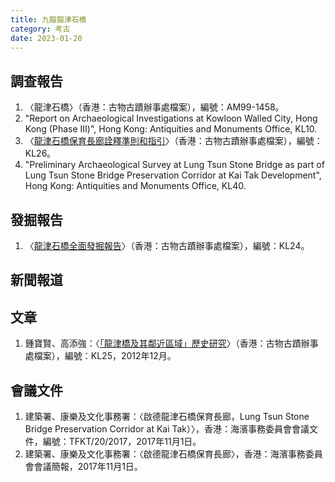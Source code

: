 ```yaml
---
title: 九龍龍津石橋
category: 考古
date: 2023-01-20
---
```

## 調查報告
1. 〈龍津石橋〉（香港：古物古蹟辦事處檔案），編號：AM99-1458。
2. "Report on Archaeological Investigations at Kowloon Walled City, Hong Kong (Phase Ⅲ)", Hong Kong: Antiquities and Monuments Office, KL10.
3. 〈[龍津石橋保育長廊詮釋準則和指引](https://www.amo.gov.hk/filemanager/amo/common/form/20130824_ltsb_preservation_corridor.pdf)〉（香港：古物古蹟辦事處檔案），編號：KL26。
4. "Preliminary Archaeological Survey at Lung Tsun Stone Bridge as part of Lung Tsun Stone Bridge Preservation Corridor at Kai Tak Development", Hong Kong: Antiquities and Monuments Office, KL40.
## 發掘報告
1. 〈[龍津石橋全面發掘報告](https://www.amo.gov.hk/filemanager/amo/common/form/Lung_Tsun_Stone_Bridge_Remnants.pdf)〉（香港：古物古蹟辦事處檔案），編號：KL24。
## 新聞報道
## 文章
1. 鍾寶賢、高添強：〈[「龍津橋及其鄰近區域」歷史研究](https://www.amo.gov.hk/filemanager/amo/common/form/research_ltsb_surrounding_final.pdf)〉（香港：古物古蹟辦事處檔案），編號：KL25，2012年12月。
## 會議文件
1. 建築署、康樂及文化事務署：〈啟德龍津石橋保育長廊，Lung Tsun Stone Bridge Preservation Corridor at Kai Tak）〉，香港：海濱事務委員會會議文件，編號：TFKT/20/2017，2017年11月1日。
2. 建築署、康樂及文化事務署：〈啟德龍津石橋保育長廊〉，香港：海濱事務委員會會議簡報，2017年11月1日。